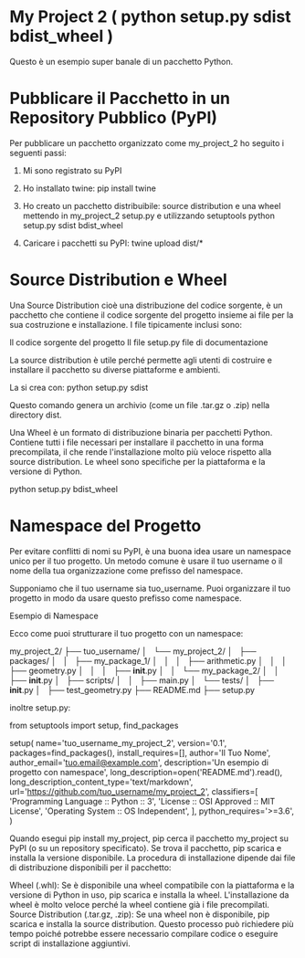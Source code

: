 # My Project 2 ( python setup.py sdist bdist_wheel )
Questo è un esempio super banale di un pacchetto Python.

# Pubblicare il Pacchetto in un Repository Pubblico (PyPI)
Per pubblicare un pacchetto organizzato come my_project_2 ho seguito i seguenti passi:

1.  Mi sono registrato su PyPI

2.  Ho installato twine: pip install twine

3.  Ho creato un pacchetto distribuibile: source distribution e una wheel 
    mettendo in my_project_2 setup.py e utilizzando setuptools
    python setup.py sdist bdist_wheel

4. Caricare i pacchetti su PyPI: twine upload dist/*

# Source Distribution e Wheel  

Una Source Distribution cioè una distribuzione del codice sorgente, è un pacchetto che contiene il codice sorgente del progetto insieme ai file per la sua costruzione e installazione. I file tipicamente inclusi sono:

Il codice sorgente del progetto
Il file setup.py
file di documentazione

La source distribution è utile perché permette agli utenti di costruire e installare il pacchetto su diverse piattaforme e ambienti.

La si crea con: python setup.py sdist

Questo comando genera un archivio (come un file .tar.gz o .zip) nella directory dist.

Una Wheel è un formato di distribuzione binaria per pacchetti Python. Contiene tutti i file necessari per installare il pacchetto in una forma precompilata, il che rende l'installazione molto più veloce rispetto alla source distribution. Le wheel sono specifiche per la piattaforma e la versione di Python.

python setup.py bdist_wheel

# Namespace del Progetto
Per evitare conflitti di nomi su PyPI, è una buona idea usare un namespace unico per il tuo progetto. Un metodo comune è usare il tuo username o il nome della tua organizzazione come prefisso del namespace.

Supponiamo che il tuo username sia tuo_username. Puoi organizzare il tuo progetto in modo da usare questo prefisso come namespace.

Esempio di Namespace

Ecco come puoi strutturare il tuo progetto con un namespace:

my_project_2/
├── tuo_username/
│   └── my_project_2/
│       ├── packages/
│       │   ├── my_package_1/
│       │   │   ├── arithmetic.py
│       │   │   ├── geometry.py
│       │   │   ├── __init__.py
│       │   └── my_package_2/
│       │       ├── __init__.py
│       ├── scripts/
│       │   ├── main.py
│       └── tests/
│           ├── __init__.py
│           ├── test_geometry.py
├── README.md
├── setup.py

inoltre setup.py: 

from setuptools import setup, find_packages

setup(
    name='tuo_username_my_project_2',
    version='0.1',
    packages=find_packages(),
    install_requires=[],
    author='Il Tuo Nome',
    author_email='tuo.email@example.com',
    description='Un esempio di progetto con namespace',
    long_description=open('README.md').read(),
    long_description_content_type='text/markdown',
    url='https://github.com/tuo_username/my_project_2',
    classifiers=[
        'Programming Language :: Python :: 3',
        'License :: OSI Approved :: MIT License',
        'Operating System :: OS Independent',
    ],
    python_requires='>=3.6',
)


Quando esegui pip install my_project, pip cerca il pacchetto my_project su PyPI (o su un repository specificato). Se trova il pacchetto, pip scarica e installa la versione disponibile. La procedura di installazione dipende dai file di distribuzione disponibili per il pacchetto:

Wheel (.whl): Se è disponibile una wheel compatibile con la piattaforma e la versione di Python in uso, pip scarica e installa la wheel. L'installazione da wheel è molto veloce perché la wheel contiene già i file precompilati.
Source Distribution (.tar.gz, .zip): Se una wheel non è disponibile, pip scarica e installa la source distribution. Questo processo può richiedere più tempo poiché potrebbe essere necessario compilare codice o eseguire script di installazione aggiuntivi.
